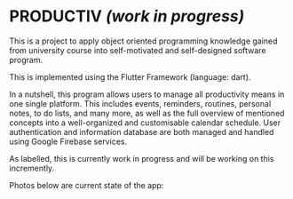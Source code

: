 # **PRODUCTIV** *(work in progress)*

  This is a project to apply object oriented programming knowledge gained from university course into self-motivated and self-designed software program. 
  
  This is implemented using the Flutter Framework (language: dart).

  In a nutshell, this program allows users to manage all productivity means in one single platform. This includes events, reminders, routines, personal notes, to do lists, and many more, as well as the full overview of mentioned concepts into a well-organized and customisable calendar schedule. User authentication and information database are both managed and handled using Google Firebase services. 

  As labelled, this is currently work in progress and will be working on this incremently.
  
  Photos below are current state of the app:
  
  

